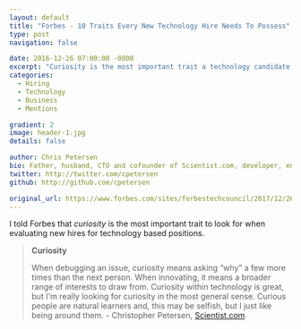 ```yaml
---
layout: default
title: "Forbes - 10 Traits Every New Technology Hire Needs To Possess"
type: post
navigation: false

date: 2016-12-26 07:00:00 -0800
excerpt: "Curiosity is the most important trait a technology candidate can possess."
categories:
  - Hiring
  - Technology
  - Business
  - Mentions

gradient: 2
image: header-1.jpg
details: false

author: Chris Petersen
bio: Father, husband, CTO and cofounder of Scientist.com, developer, entrepreneur and technologist.
twitter: http://twitter.com/cpetersen
github: http://github.com/cpetersen

original_url: https://www.forbes.com/sites/forbestechcouncil/2017/12/26/10-traits-every-new-technology-hire-needs-to-possess/
---
```



I told Forbes that *curiosity* is the most important trait to look for when evaluating new hires for technology based positions.

 >
 >
 > **Curiosity**
 >
 > When debugging an issue, curiosity means asking “why” a few more times than the next person. When innovating, it means a broader range of interests to draw from. Curiosity within technology is great, but I'm really looking for curiosity in the most general sense. Curious people are natural learners and, this may be selfish, but I just like being around them. - Christopher Petersen, [Scientist.com](https://www.scientist.com)
 >
 >
